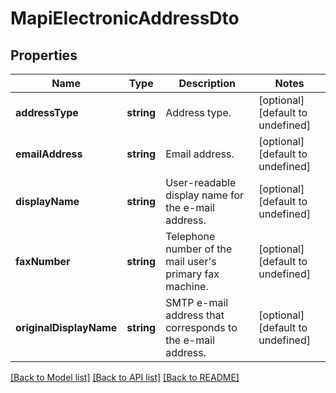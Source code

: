 
# MapiElectronicAddressDto

## Properties
Name | Type | Description | Notes
------------ | ------------- | ------------- | -------------
**addressType** | **string** | Address type.              | [optional] [default to undefined]
**emailAddress** | **string** | Email address.              | [optional] [default to undefined]
**displayName** | **string** | User-readable display name for the e-mail address.              | [optional] [default to undefined]
**faxNumber** | **string** | Telephone number of the mail user's primary fax machine.              | [optional] [default to undefined]
**originalDisplayName** | **string** | SMTP e-mail address that  corresponds to the e-mail address.              | [optional] [default to undefined]



[[Back to Model list]](README.md#documentation-for-models) [[Back to API list]](README.md#documentation-for-api-endpoints) [[Back to README]](README.md)
